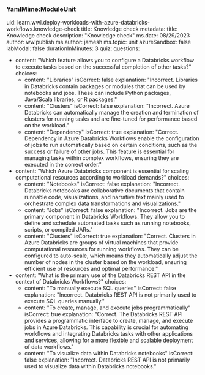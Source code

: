 ### YamlMime:ModuleUnit
uid: learn.wwl.deploy-workloads-with-azure-databricks-workflows.knowledge-check
title: Knowledge check
metadata:
  title: Knowledge check
  description: "Knowledge check"
  ms.date: 08/29/2023
  author: wwlpublish
  ms.author: jamesh
  ms.topic: unit
azureSandbox: false
labModal: false
durationInMinutes: 3
quiz:
  questions:
  - content: "Which feature allows you to configure a Databricks workflow to execute tasks based on the successful completion of other tasks?"
    choices:
    - content: "Libraries"
      isCorrect: false
      explanation: "Incorrect. Libraries in Databricks contain packages or modules that can be used by notebooks and jobs. These can include Python packages, Java/Scala libraries, or R packages."
    - content: "Clusters"
      isCorrect: false
      explanation: "Incorrect. Azure Databricks can automatically manage the creation and termination of clusters for running tasks and are fine-tuned for performance based on the workload."
    - content: "Dependency"
      isCorrect: true
      explanation: "Correct. Dependency in Azure Databricks Workflows enable the configuration of jobs to run automatically based on certain conditions, such as the success or failure of other jobs. This feature is essential for managing tasks within complex workflows, ensuring they are executed in the correct order."
  - content: "Which Azure Databricks component is essential for scaling computational resources according to workload demands?"
    choices:
    - content: "Notebooks"
      isCorrect: false
      explanation: "Incorrect. Databricks notebooks are collaborative documents that contain runnable code, visualizations, and narrative text mainly used to orchestrate complex data transformations and visualizations."
    - content: "Jobs"
      isCorrect: false
      explanation: "Incorrect. Jobs are the primary component in Databricks Workflows. They allow you to define and schedule automated tasks such as running notebooks, scripts, or compiled JARs."
    - content: "Clusters"
      isCorrect: true
      explanation: "Correct. Clusters in Azure Databricks are groups of virtual machines that provide computational resources for running workflows. They can be configured to auto-scale, which means they automatically adjust the number of nodes in the cluster based on the workload, ensuring efficient use of resources and optimal performance."
  - content: "What is the primary use of the Databricks REST API in the context of Databricks Workflows?"
    choices:
    - content: "To manually execute SQL queries"
      isCorrect: false
      explanation: "Incorrect. Databricks REST API is not primarily used to execute SQL queries manually."
    - content: "To create, manage, and execute jobs programmatically"
      isCorrect: true
      explanation: "Correct. The Databricks REST API provides a programmatic interface to create, manage, and execute jobs in Azure Databricks. This capability is crucial for automating workflows and integrating Databricks tasks with other applications and services, allowing for a more flexible and scalable deployment of data workflows."
    - content: "To visualize data within Databricks notebooks"
      isCorrect: false
      explanation: "Incorrect. Databricks REST API is not primarily used to visualize data within Databricks notebooks."